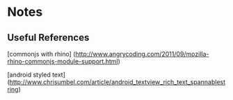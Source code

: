 # Notes

## Useful References

[commonjs with rhino] (http://www.angrycoding.com/2011/09/mozilla-rhino-commonjs-module-support.html)

[android styled text] (http://www.chrisumbel.com/article/android_textview_rich_text_spannablestring)

